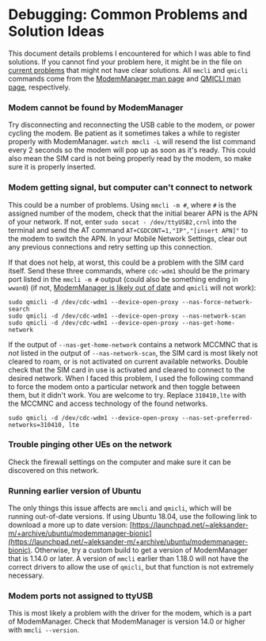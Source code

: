 # Debugging: Common Problems and Solution Ideas

This document details problems I encountered for which I was able to find solutions. If you cannot find your problem here, it might be in the file on [current problems](https://github.com/waggle-sensor/summer2022/blob/main/snead/Connection-Info/UnsolvedIssues.md) that might not have clear solutions. All `mmcli` and `qmicli` commands come from the [ModemManager man page](https://www.freedesktop.org/software/ModemManager/man/1.0.0/mmcli.8.html) and [QMICLI man page](https://www.freedesktop.org/software/libqmi/man/latest/qmicli.1.html), respectively.

### Modem cannot be found by ModemManager

Try disconnecting and reconnecting the USB cable to the modem, or power cycling the modem. Be patient as it sometimes takes a while to register properly with ModemManager. `watch mmcli -L` will resend the list command every 2 seconds so the modem will pop up as soon as it's ready. This could also mean the SIM card is not being properly read by the modem, so make sure it is properly inserted.

### Modem getting signal, but computer can't connect to network

This could be a number of problems. Using `mmcli -m #`, where `#` is the assigned number of the modem, check that the initial bearer APN is the APN of your network. If not, enter `sudo socat - /dev/ttyUSB2,crnl` into the terminal and send the AT command `AT+CGDCONT=1,"IP","[insert APN]"` to the modem to switch the APN. In your Mobile Network Settings, clear out any previous connections and retry setting up this connection. 

If that does not help, at worst, this could be a problem with the SIM card itself. Send these three commands, where `cdc-wdm1` should be the primary port listed in the `mmcli -m #` output (could also be something ending in `wwan0`) (if not, [ModemManager is likely out of date](https://github.com/waggle-sensor/summer2022/blob/main/snead/Connection-Info/Debugging.md#modem-ports-not-assigned-to-ttyusb) and `qmicli` will not work):

```
sudo qmicli -d /dev/cdc-wdm1 --device-open-proxy --nas-force-network-search
sudo qmicli -d /dev/cdc-wdm1 --device-open-proxy --nas-network-scan
sudo qmicli -d /dev/cdc-wdm1 --device-open-proxy --nas-get-home-network
```

If the output of `--nas-get-home-network` contains a network MCCMNC that is _not_ listed in the output of `--nas-network-scan`, the SIM card is most likely not cleared to roam, or is not activated on current available networks. Double check that the SIM card in use is activated and cleared to connect to the desired network. When I faced this problem, I used the following command to force the modem onto a particular network and then toggle between them, but it didn't work. You are welcome to try. Replace `310410,lte` with the MCCMNC and access technology of the found networks.

`sudo qmicli -d /dev/cdc-wdm1 --device-open-proxy --nas-set-preferred-networks=310410, lte`

### Trouble pinging other UEs on the network

Check the firewall settings on the computer and make sure it can be discovered on this network.

### Running earlier version of Ubuntu

The only things this issue affects are `mmcli` and `qmicli`, which will be running out-of-date versions. If using Ubuntu 18.04, use the following link to download a more up to date version: [https://launchpad.net/~aleksander-m/+archive/ubuntu/modemmanager-bionic](https://launchpad.net/~aleksander-m/+archive/ubuntu/modemmanager-bionic). Otherwise, try a custom build to get a version of ModemManager that is 1.14.0 or later. A version of `mmcli` earlier than 1.18.0 will not have the correct drivers to allow the use of `qmicli`, but that function is not extremely necessary.

### Modem ports not assigned to ttyUSB

This is most likely a problem with the driver for the modem, which is a part of ModemManager. Check that ModemManager is version 14.0 or higher with `mmcli --version`. 
